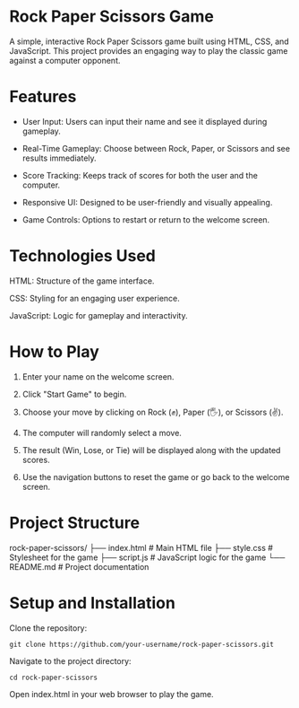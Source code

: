 # Rock Paper Scissors Game

A simple, interactive Rock Paper Scissors game built using HTML, CSS, and JavaScript. This project provides an engaging way to play the classic game against a computer opponent.

# Features

- User Input: Users can input their name and see it displayed during gameplay.

- Real-Time Gameplay: Choose between Rock, Paper, or Scissors and see results immediately.

- Score Tracking: Keeps track of scores for both the user and the computer.

- Responsive UI: Designed to be user-friendly and visually appealing.

- Game Controls: Options to restart or return to the welcome screen.

# Technologies Used

  HTML: Structure of the game interface.

  CSS: Styling for an engaging user experience.

  JavaScript: Logic for gameplay and interactivity.

# How to Play

1. Enter your name on the welcome screen.

2. Click "Start Game" to begin.

3. Choose your move by clicking on Rock (✊), Paper (🖐️), or Scissors (✌️).

4. The computer will randomly select a move.

5. The result (Win, Lose, or Tie) will be displayed along with the updated scores.

6. Use the navigation buttons to reset the game or go back to the welcome screen.

# Project Structure

rock-paper-scissors/
├── index.html       # Main HTML file
├── style.css        # Stylesheet for the game
├── script.js        # JavaScript logic for the game
└── README.md        # Project documentation

# Setup and Installation

Clone the repository:

    git clone https://github.com/your-username/rock-paper-scissors.git

Navigate to the project directory:

    cd rock-paper-scissors

Open index.html in your web browser to play the game.
